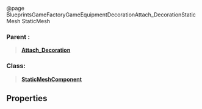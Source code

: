 @page BlueprintsGameFactoryGameEquipmentDecorationAttach_DecorationStaticMesh StaticMesh
### Parent :
<b><a href="_blueprints_game_factory_game_equipment_decoration_attach__decoration.html"><blockquote>Attach_Decoration</blockquote></a></b>
### Class:
<b><a href="_class_script_static_mesh_component.html"><blockquote>StaticMeshComponent</blockquote></a></b>
## Properties
